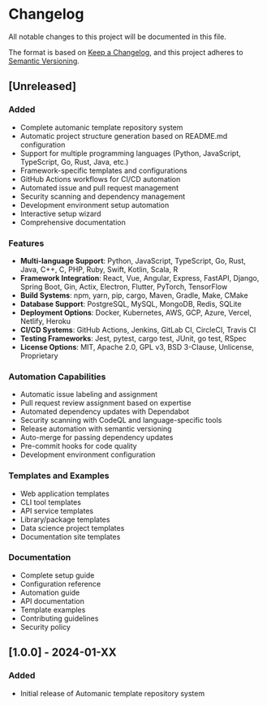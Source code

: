 # Changelog

All notable changes to this project will be documented in this file.

The format is based on [Keep a Changelog](https://keepachangelog.com/en/1.0.0/),
and this project adheres to [Semantic Versioning](https://semver.org/spec/v2.0.0.html).

## [Unreleased]

### Added
- Complete automanic template repository system
- Automatic project structure generation based on README.md configuration
- Support for multiple programming languages (Python, JavaScript, TypeScript, Go, Rust, Java, etc.)
- Framework-specific templates and configurations
- GitHub Actions workflows for CI/CD automation
- Automated issue and pull request management
- Security scanning and dependency management
- Development environment setup automation
- Interactive setup wizard
- Comprehensive documentation

### Features
- **Multi-language Support**: Python, JavaScript, TypeScript, Go, Rust, Java, C++, C, PHP, Ruby, Swift, Kotlin, Scala, R
- **Framework Integration**: React, Vue, Angular, Express, FastAPI, Django, Spring Boot, Gin, Actix, Electron, Flutter, PyTorch, TensorFlow
- **Build Systems**: npm, yarn, pip, cargo, Maven, Gradle, Make, CMake
- **Database Support**: PostgreSQL, MySQL, MongoDB, Redis, SQLite
- **Deployment Options**: Docker, Kubernetes, AWS, GCP, Azure, Vercel, Netlify, Heroku
- **CI/CD Systems**: GitHub Actions, Jenkins, GitLab CI, CircleCI, Travis CI
- **Testing Frameworks**: Jest, pytest, cargo test, JUnit, go test, RSpec
- **License Options**: MIT, Apache 2.0, GPL v3, BSD 3-Clause, Unlicense, Proprietary

### Automation Capabilities
- Automatic issue labeling and assignment
- Pull request review assignment based on expertise
- Automated dependency updates with Dependabot
- Security scanning with CodeQL and language-specific tools
- Release automation with semantic versioning
- Auto-merge for passing dependency updates
- Pre-commit hooks for code quality
- Development environment configuration

### Templates and Examples
- Web application templates
- CLI tool templates  
- API service templates
- Library/package templates
- Data science project templates
- Documentation site templates

### Documentation
- Complete setup guide
- Configuration reference
- Automation guide
- API documentation
- Template examples
- Contributing guidelines
- Security policy

## [1.0.0] - 2024-01-XX

### Added
- Initial release of Automanic template repository system
